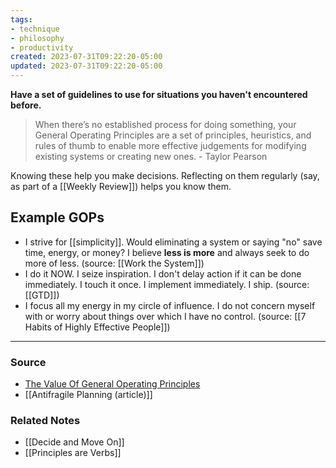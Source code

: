 ```yaml
---
tags:
- technique
- philosophy
- productivity
created: 2023-07-31T09:22:20-05:00
updated: 2023-07-31T09:22:20-05:00
---
```

**Have a set of guidelines to use for situations you haven't encountered before.**

> When there’s no established process for doing something, your General Operating Principles are a set of principles, heuristics, and rules of thumb to enable more effective judgements for modifying existing systems or creating new ones. - Taylor Pearson
> 

Knowing these help you make decisions. Reflecting on them regularly (say, as part of a [[Weekly Review]]) helps you know them.

## Example GOPs

- I strive for [[simplicity]]. Would eliminating a system or saying "no" save time, energy, or money? I believe **less is more** and always seek to do more of less. (source: [[Work the System]])
- I do it NOW. I seize inspiration. I don't delay action if it can be done immediately. I touch it once. I implement immediately. I ship. (source: [[GTD]])
- I focus all my energy in my circle of influence. I do not concern myself with or worry about things over which I have no control. (source: [[7 Habits of Highly Effective People]])

---

### Source
- [The Value Of General Operating Principles](https://taylorpearson.me/principles/)
- [[Antifragile Planning (article)]]

### Related Notes
- [[Decide and Move On]] 
- [[Principles are Verbs]] 
